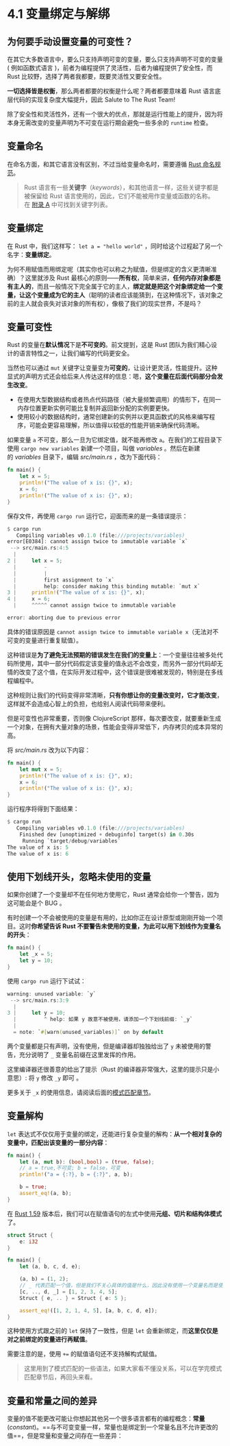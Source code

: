 # 4.1 变量绑定与解绑
## 为何要手动设置变量的可变性？

在其它大多数语言中，要么只支持声明可变的变量，要么只支持声明不可变的变量( 例如函数式语言 )，前者为编程提供了灵活性，后者为编程提供了安全性，而 Rust 比较野，选择了两者我都要，既要灵活性又要安全性。

**一切选择皆是权衡**，那么两者都要的权衡是什么呢？两者都要意味着 Rust 语言底层代码的实现复杂度大幅提升，因此 Salute to The Rust Team!

除了安全性和灵活性外，还有一个很大的优点，那就是运行性能上的提升，因为将本身无需改变的变量声明为不可变在运行期会避免一些多余的 `runtime` 检查。

## 变量命名
在命名方面，和其它语言没有区别，不过当给变量命名时，需要遵循 [Rust 命名规范](https://course.rs/practice/naming.html)。
> Rust 语言有一些**关键字**（_keywords_），和其他语言一样，这些关键字都是被保留给 Rust 语言使用的，因此，它们不能被用作变量或函数的名称。在 [附录 A](https://course.rs/appendix/keywords.html) 中可找到关键字列表。

## 变量绑定
在 Rust 中，我们这样写： `let a = "hello world"` ，同时给这个过程起了另一个名字：**变量绑定**。

为何不用赋值而用绑定呢（其实你也可以称之为赋值，但是绑定的含义更清晰准确）？这里就涉及 Rust 最核心的原则——**所有权**，简单来讲，**任何内存对象都是有主人的**，而且一般情况下完全属于它的主人，**绑定就是把这个对象绑定给一个变量，让这个变量成为它的主人**（聪明的读者应该能猜到，在这种情况下，该对象之前的主人就会丧失对该对象的所有权），像极了我们的现实世界，不是吗？

## 变量可变性
Rust 的变量在**默认情况**下是**不可变的**。前文提到，这是 Rust 团队为我们精心设计的语言特性之一，让我们编写的代码更安全。

当然也可以通过 `mut` 关键字让变量变为**可变的**，让设计更灵活，性能提升。这种显式的声明方式还会给后来人传达这样的信息：嗯，**这个变量在后面代码部分会发生改变**。
- 在使用大型数据结构或者热点代码路径（被大量频繁调用）的情形下，在同一内存位置更新实例可能比复制并返回新分配的实例要更快。
- 使用较小的数据结构时，通常创建新的实例并以更具函数式的风格来编写程序，可能会更容易理解，所以值得以较低的性能开销来确保代码清晰。

如果变量 `a` 不可变，那么一旦为它绑定值，就不能再修改 `a`。在我们的工程目录下使用 `cargo new variables` 新建一个项目，叫做 _variables_ 。然后在新建的 _variables_ 目录下，编辑 _src/main.rs_ ，改为下面代码：
```rust
fn main() {
    let x = 5;
    println!("The value of x is: {}", x);
    x = 6;
    println!("The value of x is: {}", x);
}
```
保存文件，再使用 `cargo run` 运行它，迎面而来的是一条错误提示：
```rust
$ cargo run
   Compiling variables v0.1.0 (file:///projects/variables)
error[E0384]: cannot assign twice to immutable variable `x`
 --> src/main.rs:4:5
  |
2 |     let x = 5;
  |         -
  |         |
  |         first assignment to `x`
  |         help: consider making this binding mutable: `mut x`
3 |     println!("The value of x is: {}", x);
4 |     x = 6;
  |     ^^^^^ cannot assign twice to immutable variable

error: aborting due to previous error
```
具体的错误原因是 `cannot assign twice to immutable variable x`（无法对不可变的变量进行重复赋值）。

这种错误是**为了避免无法预期的错误发生在我们的变量上**：一个变量往往被多处代码所使用，其中一部分代码假定该变量的值永远不会改变，而另外一部分代码却无情的改变了这个值，在实际开发过程中，这个错误是很难被发现的，特别是在多线程编程中。

这种规则让我们的代码变得非常清晰，**只有你想让你的变量改变时，它才能改变**，这样就不会造成心智上的负担，也给别人阅读代码带来便利。

但是可变性也非常重要，否则像 ClojureScript 那样，每次要改变，就要重新生成一个对象，在拥有大量对象的场景，性能会变得非常低下，内存拷贝的成本异常的高。

将 _src/main.rs_ 改为以下内容：
```rust
fn main() {
    let mut x = 5;
    println!("The value of x is: {}", x);
    x = 6;
    println!("The value of x is: {}", x);
}
```
运行程序将得到下面结果：
```rust
$ cargo run
   Compiling variables v0.1.0 (file:///projects/variables)
    Finished dev [unoptimized + debuginfo] target(s) in 0.30s
     Running `target/debug/variables`
The value of x is: 5
The value of x is: 6
```

## 使用下划线开头，忽略未使用的变量
如果你创建了一个变量却不在任何地方使用它，Rust 通常会给你一个警告，因为这可能会是个 BUG 。

有时创建一个不会被使用的变量是有用的，比如你正在设计原型或刚刚开始一个项目。这时**你希望告诉 Rust 不要警告未使用的变量，为此可以用下划线作为变量名的开头**：
```rust
fn main() {
	let _x = 5;
	let y = 10;
}
```
使用 `cargo run` 运行下试试：
```rust
warning: unused variable: `y`
 --> src/main.rs:3:9
  |
3 |     let y = 10;
  |         ^ help: 如果 y 故意不被使用，请添加一个下划线前缀: `_y`
  |
  = note: `#[warn(unused_variables)]` on by default
```
两个变量都是只有声明，没有使用，但是编译器却独独给出了 `y` 未被使用的警告，充分说明了 `_` 变量名前缀在这里发挥的作用。

这里编译器还很善意的给出了提示（Rust 的编译器非常强大，这里的提示只是小意思）: 将 `y` 修改 `_y` 即可 。

更多关于 `_x` 的使用信息，请阅读后面的[模式匹配章节](https://course.rs/basic/match-pattern/all-patterns.html?highlight=_#%E4%BD%BF%E7%94%A8%E4%B8%8B%E5%88%92%E7%BA%BF%E5%BC%80%E5%A4%B4%E5%BF%BD%E7%95%A5%E6%9C%AA%E4%BD%BF%E7%94%A8%E7%9A%84%E5%8F%98%E9%87%8F)。
## 变量解构
`let` 表达式不仅仅用于变量的绑定，还能进行复杂变量的解构：**从一个相对复杂的变量中，匹配出该变量的一部分内容**：
```rust
fn main() {
    let (a, mut b): (bool,bool) = (true, false);
    // a = true,不可变; b = false，可变
    println!("a = {:?}, b = {:?}", a, b);

    b = true;
    assert_eq!(a, b);
}
```
在 [Rust 1.59](https://course.rs/appendix/rust-versions/1.59.html) 版本后，我们可以在赋值语句的左式中使用**元组、切片和结构体模式**了。
```rust
struct Struct {
    e: i32
}

fn main() {
    let (a, b, c, d, e);

    (a, b) = (1, 2);
    // _ 代表匹配一个值，但是我们不关心具体的值是什么，因此没有使用一个变量名而是使用了 _
    [c, .., d, _] = [1, 2, 3, 4, 5];
    Struct { e, .. } = Struct { e: 5 };

    assert_eq!([1, 2, 1, 4, 5], [a, b, c, d, e]);
}
```
这种使用方式跟之前的 `let` 保持了一致性，但是 `let` 会重新绑定，而**这里仅仅是对之前绑定的变量进行再赋值**。

需要注意的是，使用 `+=` 的赋值语句还不支持解构式赋值。
> 这里用到了模式匹配的一些语法，如果大家看不懂没关系，可以在学完模式匹配章节后，再回头来看。

## 变量和常量之间的差异
变量的值不能更改可能让你想起其他另一个很多语言都有的编程概念：**常量**(_constant_)。==与不可变变量一样，常量也是绑定到一个常量名且不允许更改的值==，但是常量和变量之间存在一些差异：
